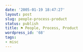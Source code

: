 ```yaml
---
date: '2005-01-19 18:47:27'
layout: post
slug: people-process-product
status: publish
title: ⚑ People, Process, Product
wordpress_id: '68'
tags:
- misc
---
```


